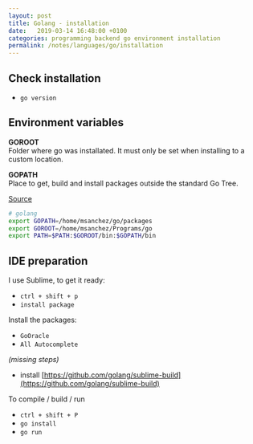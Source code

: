 ```yaml
---
layout: post
title: Golang - installation
date:   2019-03-14 16:48:00 +0100
categories: programming backend go environment installation 
permalink: /notes/languages/go/installation
---
```

## Check installation
* `go version`

## Environment variables

**GOROOT**  
Folder where go was installated. It must only be set when installing to a custom location.

**GOPATH**  
Place to get, build and install packages outside the standard Go Tree.  
<!--more-->
[Source](https://stackoverflow.com/questions/7970390/what-should-be-the-values-of-gopath-and-goroot)

~~~ bash
# golang
export GOPATH=/home/msanchez/go/packages
export GOROOT=/home/msanchez/Programs/go
export PATH=$PATH:$GOROOT/bin:$GOPATH/bin
~~~

## IDE preparation
I use Sublime, to get it ready:

* `ctrl + shift + p`
* `install package`  

Install the packages:
* `GoOracle`
* `All Autocomplete`

_(missing steps)_

* install [https://github.com/golang/sublime-build](https://github.com/golang/sublime-build)

To compile / build / run
* `ctrl + shift + P`
* `go install`
* `go run`
